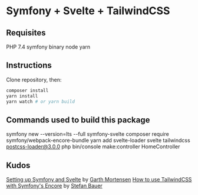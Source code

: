 # Symfony + Svelte + TailwindCSS

## Requisites

PHP 7.4
symfony binary
node
yarn

## Instructions

Clone repository, then:

```sh
composer install
yarn install
yarn watch # or yarn build
```

## Commands used to build this package

symfony new --version=lts --full symfony-svelte
composer require symfony/webpack-encore-bundle
yarn add svelte-loader svelte tailwindcss postcss-loader@3.0.0
php bin/console make:controller HomeController

## Kudos

[Setting up Symfony and Svelte](https://www.garthmortensen.com/setting-up-symfony-and-svelte/) by [Garth Mortensen](https://github.com/voldemortensen)
[How to use TailwindCSS with Symfony's Encore](https://stefanbauer.me/articles/how-to-use-tailwindcss-with-symfonys-encore) by [Stefan Bauer](https://github.com/stefanbauer)
